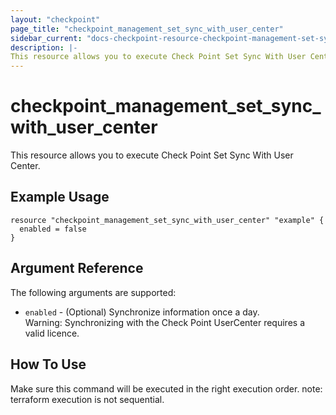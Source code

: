 ```yaml
---
layout: "checkpoint"
page_title: "checkpoint_management_set_sync_with_user_center"
sidebar_current: "docs-checkpoint-resource-checkpoint-management-set-sync-with-user-center"
description: |-
This resource allows you to execute Check Point Set Sync With User Center.
---
```


# checkpoint_management_set_sync_with_user_center

This resource allows you to execute Check Point Set Sync With User Center.

## Example Usage


```hcl
resource "checkpoint_management_set_sync_with_user_center" "example" {
  enabled = false
}
```

## Argument Reference

The following arguments are supported:

* `enabled` - (Optional) Synchronize information once a day.<br>Warning: Synchronizing with the Check Point UserCenter requires a valid licence. 


## How To Use
Make sure this command will be executed in the right execution order. 
note: terraform execution is not sequential.  

